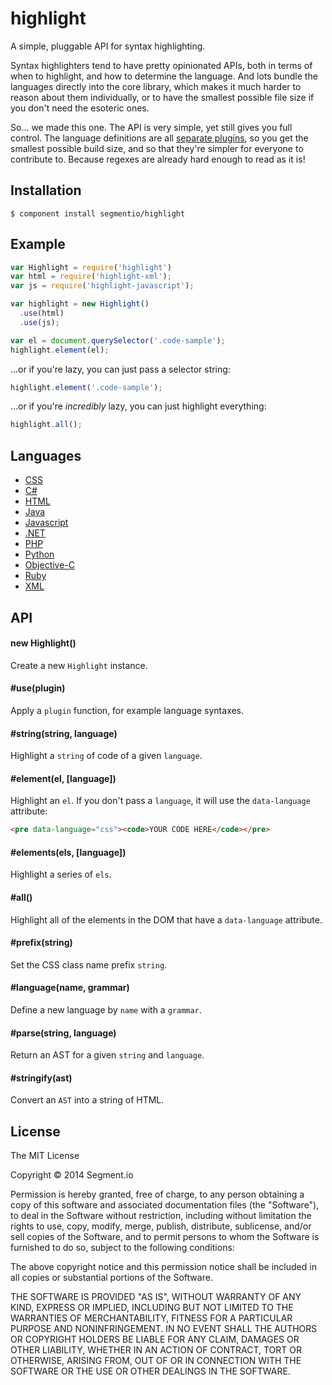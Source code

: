 # highlight

  A simple, pluggable API for syntax highlighting.

  Syntax highlighters tend to have pretty opinionated APIs, both in terms of when to highlight, and how to determine the language. And lots bundle the languages directly into the core library, which makes it much harder to reason about them individually, or to have the smallest possible file size if you don't need the esoteric ones.

  So... we made this one. The API is very simple, yet still gives you full control. The language definitions are all [separate plugins](#languages), so you get the smallest possible build size, and so that they're simpler for everyone to contribute to. Because regexes are already hard enough to read as it is!

## Installation

    $ component install segmentio/highlight

## Example

```js
var Highlight = require('highlight')
var html = require('highlight-xml');
var js = require('highlight-javascript');

var highlight = new Highlight()
  .use(html)
  .use(js);

var el = document.querySelector('.code-sample');
highlight.element(el);
```

  ...or if you're lazy, you can just pass a selector string:

```js
highlight.element('.code-sample');
```

  ...or if you're _incredibly_ lazy, you can just highlight everything:

```js
highlight.all();
```

## Languages

- [CSS](https://github.com/segmentio/highlight-css)
- [C#](https://github.com/segmentio/highlight-csharp)
- [HTML](https://github.com/segmentio/highlight-xml)
- [Java](https://github.com/segmentio/highlight-java)
- [Javascript](https://github.com/segmentio/highlight-javascript)
- [.NET](https://github.com/segmentio/highlight-csharp)
- [PHP](https://github.com/segmentio/highlight-php)
- [Python](https://github.com/segmentio/highlight-python)
- [Objective-C](https://github.com/segmentio/highlight-objective-c)
- [Ruby](https://github.com/segmentio/highlight-ruby)
- [XML](https://github.com/segmentio/highlight-xml)

## API

#### new Highlight()

  Create a new `Highlight` instance.

#### #use(plugin)

  Apply a `plugin` function, for example language syntaxes.

#### #string(string, language)

  Highlight a `string` of code of a given `language`.

#### #element(el, [language])

  Highlight an `el`. If you don't pass a `language`, it will use the `data-language` attribute:

```html
<pre data-language="css"><code>YOUR CODE HERE</code></pre>
```

#### #elements(els, [language])

  Highlight a series of `els`.

#### #all()

  Highlight all of the elements in the DOM that have a `data-language` attribute.

#### #prefix(string)

  Set the CSS class name prefix `string`.

#### #language(name, grammar)

  Define a new language by `name` with a `grammar`.

#### #parse(string, language)
 
  Return an AST for a given `string` and `language`.

#### #stringify(ast)

  Convert an `AST` into a string of HTML.

## License

  The MIT License

  Copyright &copy; 2014 Segment.io

  Permission is hereby granted, free of charge, to any person obtaining a copy of this software and associated documentation files (the "Software"), to deal in the Software without restriction, including without limitation the rights to use, copy, modify, merge, publish, distribute, sublicense, and/or sell copies of the Software, and to permit persons to whom the Software is furnished to do so, subject to the following conditions:

  The above copyright notice and this permission notice shall be included in all copies or substantial portions of the Software.

  THE SOFTWARE IS PROVIDED "AS IS", WITHOUT WARRANTY OF ANY KIND, EXPRESS OR IMPLIED, INCLUDING BUT NOT LIMITED TO THE WARRANTIES OF MERCHANTABILITY, FITNESS FOR A PARTICULAR PURPOSE AND NONINFRINGEMENT. IN NO EVENT SHALL THE AUTHORS OR COPYRIGHT HOLDERS BE LIABLE FOR ANY CLAIM, DAMAGES OR OTHER LIABILITY, WHETHER IN AN ACTION OF CONTRACT, TORT OR OTHERWISE, ARISING FROM, OUT OF OR IN CONNECTION WITH THE SOFTWARE OR THE USE OR OTHER DEALINGS IN THE SOFTWARE.
